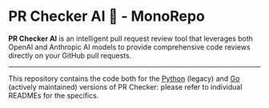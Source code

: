 # PR Checker AI 💚 - MonoRepo

**PR Checker AI** is an intelligent pull request review tool that leverages both OpenAI and Anthropic AI models to provide comprehensive code reviews directly on your GitHub pull requests.

---

This repository contains the code both for the [Python](./py/) (legacy) and [Go](./go/) (actively maintained) versions of PR Checker: please refer to individual READMEs for the specifics.
